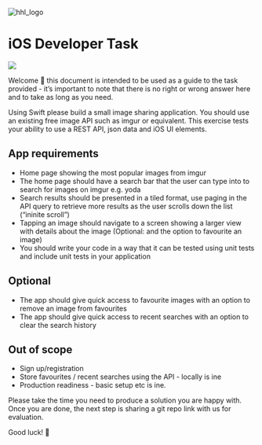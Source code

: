 
![hhl_logo](https://1z1euk35x7oy36s8we4dr6lo-wpengine.netdna-ssl.com/wp-content/uploads/2015/07/hhl_primary_logo_dark_blue_blue.png)

# iOS Developer Task

![](https://img.shields.io/badge/version-2.0-brightgreen.svg)

Welcome 👋 this document is intended to be used as a guide to the task provided - it’s important to note that there is no right or wrong answer here and to take as long as you need.

Using Swift please build a small image sharing application. You should use an existing free image API such as imgur or equivalent. This exercise tests your ability to use a REST API, json data and iOS UI elements.

## App requirements

- Home page showing the most popular images from imgur
- The home page should have a search bar that the user can type into to search for images on imgur e.g. yoda
- Search results should be presented in a tiled format, use paging in the API query to retrieve more results as the user scrolls down the list (“ininite scroll”)
- Tapping an image should navigate to a screen showing a larger view with details about the image (Optional: and the option to favourite an image)
- You should write your code in a way that it can be tested using unit tests and include unit tests in your application
    
## Optional

- The app should give quick access to favourite images with an option to remove an image from favourites
- The app should give quick access to recent searches with an option to clear the search history
    
## Out of scope

- Sign up/registration
- Store favourites / recent searches using the API - locally is ine
- Production readiness - basic setup etc is ine.
    
Please take the time you need to produce a solution you are happy with. Once you are done, the next step is sharing a git repo link with us for evaluation.
    
Good luck! 🤖
